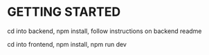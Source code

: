# GETTING STARTED

cd into backend, npm install, follow instructions on backend readme

cd into frontend, npm install, npm run dev
